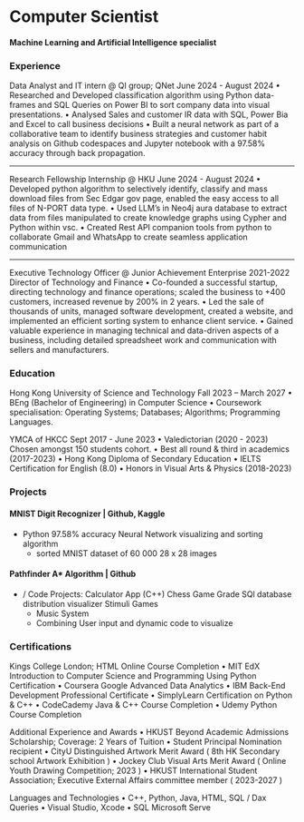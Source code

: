 # Computer Scientist
#### Machine Learning and Artificial Intelligence specialist

### Experience
Data Analyst and IT intern @ QI group; QNet   June 2024 - August 2024
• Researched and Developed classification algorithm using Python data-frames and SQL Queries on Power BI to sort 
company data into visual presentations. 
• Analysed Sales and customer IR data with SQL, Power Bia and Excel to call business decisions 
• Built a neural network as part of a collaborative team to identify business strategies and customer habit analysis on 
Github codespaces and Jupyter notebook with a 97.58% accuracy through back propagation.
__________________________________________________________________________________________________

Research Fellowship Internship @ HKU   June 2024 - August 2024
• Developed python algorithm to selectively identify, classify and mass download files from Sec Edgar gov page, enabled 
the easy access to all files of N-PORT data type. 
• Used LLM’s in Neo4j aura database to extract data from files manipulated to create knowledge graphs using Cypher and 
Python within vsc. 
• Created Rest API companion tools from python to collaborate Gmail and WhatsApp to create seamless application 
communication
__________________________________________________________________________________________________

Executive Technology Officer @ Junior Achievement Enterprise   2021-2022
Director of Technology and Finance 
• Co-founded a successful startup, directing technology and finance operations; scaled the business to +400 customers, 
increased revenue by 200% in 2 years. 
• Led the sale of thousands of units, managed software development, created a website, and implemented an efficient 
sorting system to enhance client service. 
• Gained valuable experience in managing technical and data-driven aspects of a business, including detailed spreadsheet 
work and communication with sellers and manufacturers.

### Education
Hong Kong University of Science and Technology Fall 2023 – March 2027
• BEng (Bachelor of Engineering) in Computer Science • Coursework specialisation: Operating Systems; Databases; Algorithms; Programming Languages. 

YMCA of HKCC   Sept 2017 - June 2023
• Valedictorian (2020 - 2023) Chosen amongst 150 students cohort. • Best all round & third in academics (2017-2023) 
• Hong Kong Diploma of Secondary Education 
• IELTS Certification for English (8.0) 
• Honors in Visual Arts & Physics (2018-2023)

### Projects
#### MNIST Digit Recognizer | Github, Kaggle
- Python 97.58% accuracy Neural Network visualizing and sorting algorithm
  -  sorted MNIST dataset of 60 000 28 x 28 images
#### Pathfinder A* Algorithm | Github
- /
Code Projects:
  Calculator App (C++)
  Chess Game
  Grade SQl database distribution visualizer
  Stimuli Games
  - Music System
  - Combining User input and dynamic code to visualize
 
### Certifications
Kings College London; HTML Online Course Completion 
• MIT EdX Introduction to Computer Science and Programming Using Python Certification 
• Coursera Google Advanced Data Analytics 
• IBM Back-End Development Professional Certificate 
• SimplyLearn Certification on Python & C++ 
• CodeCademy Java & C++ Course Completion 
• Udemy Python Course Completion

Additional Experience and Awards
• HKUST Beyond Academic Admissions Scholarship; Coverage: 2 Years of Tuition 
• Student Principal Nomination recipient 
• CityU Distinguished Artwork Merit Award ( 8th HK Secondary school Artwork Exhibition ) 
• Jockey Club Visual Arts Merit Award ( Online Youth Drawing Competition; 2023 ) 
• HKUST International Student Association; Executive External Affairs committee member ( 2023-2027 ) 

Languages and Technologies
• C++, Python, Java, HTML, SQL / Dax Queries 
• Visual Studio, Xcode 
• SQL Microsoft Serve
